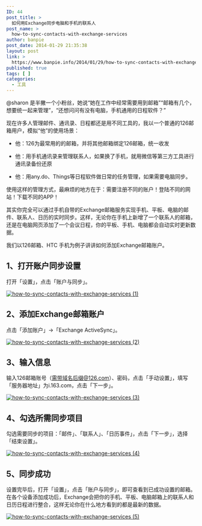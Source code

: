 ```yaml
---
ID: 44
post_title: >
  如何用Exchange同步电脑和手机的联系人
post_name: >
  how-to-sync-contacts-with-exchange-services
author: banpie
post_date: 2014-01-29 21:35:38
layout: post
link: >
  https://www.banpie.info/2014/01/29/how-to-sync-contacts-with-exchange-services/
published: true
tags: [ ]
categories:
  - 工具
---
```

@sharon 是半撇一个小粉丝，她说“她在工作中经常需要用到邮箱”“邮箱有几个，想要统一起来管理”，“还想问问有没有电脑，手机通用的日程软件？”

现在许多人管理邮件、通讯录、日程都还是用不同工具的，我以一个普通的126邮箱用户，模拟“他”的使用场景：

*   他：126为最常用的的邮箱，并将其他邮箱绑定126邮箱，统一收发

*   他：用手机通讯录来管理联系人，如果换了手机，就用微信等第三方工具进行通讯录备份还原

*   他：用any.do、Things等日程软件做日常的任务管理，如果需要电脑同步。

使用这样的管理方式，最麻烦的地方在于：需要注册不同的账户！登陆不同的网站！下载不同的APP！

其实你完全可以通过手机自带的Exchange邮箱服务实现手机、平板、电脑的邮件、联系人、日历的实时同步。这样，无论你在手机上新增了一个联系人的邮箱，还是在电脑网页添加了一个会议日程，你的平板、手机、电脑都会自动实时更新数据。

我们以126邮箱、HTC 手机为例子讲讲如何添加Exchange邮箱账户。

## 1、打开账户同步设置

打开「设置」，点击「账户与同步」。

[![how-to-sync-contacts-with-exchange-services (1)](http://7arnhx.com1.z0.glb.clouddn.com/wp-content/uploads/2014/01/how-to-sync-contacts-with-exchange-services-1.png)](http://7arnhx.com1.z0.glb.clouddn.com/wp-content/uploads/2014/01/how-to-sync-contacts-with-exchange-services-1.png)

## 2、添加Exchange邮箱账户

点击「添加账户」-&gt;「Exchange ActiveSync」。

[![how-to-sync-contacts-with-exchange-services (2)](http://7arnhx.com1.z0.glb.clouddn.com/wp-content/uploads/2014/01/how-to-sync-contacts-with-exchange-services-2.png)](http://7arnhx.com1.z0.glb.clouddn.com/wp-content/uploads/2014/01/how-to-sync-contacts-with-exchange-services-2.png)

## 3、输入信息

输入126邮箱账号（需带域名后缀@126.com）、密码，点击「手动设置」，填写「服务器地址」为i.163.com，点击「下一步」。

[![how-to-sync-contacts-with-exchange-services (3)](http://7arnhx.com1.z0.glb.clouddn.com/wp-content/uploads/2014/01/how-to-sync-contacts-with-exchange-services-3.png)](http://7arnhx.com1.z0.glb.clouddn.com/wp-content/uploads/2014/01/how-to-sync-contacts-with-exchange-services-3.png)

## 4、勾选所需同步项目

勾选需要同步的项目：「邮件」、「联系人」、「日历事件」，点击「下一步」，选择「结束设置」。

[![how-to-sync-contacts-with-exchange-services (4)](http://7arnhx.com1.z0.glb.clouddn.com/wp-content/uploads/2014/01/how-to-sync-contacts-with-exchange-services-4.png)](http://7arnhx.com1.z0.glb.clouddn.com/wp-content/uploads/2014/01/how-to-sync-contacts-with-exchange-services-4.png)

## 5、同步成功

设置完毕后，打开「设置」，点击「账户与同步」，即可查看到已成功设置的邮箱。在各个设备添加成功后，Exchange会把你的手机、平板、电脑邮箱上的联系人和日历日程进行整合，这样无论你在什么地方看到的都是最新的数据。

[![how-to-sync-contacts-with-exchange-services (5)](http://7arnhx.com1.z0.glb.clouddn.com/wp-content/uploads/2014/01/how-to-sync-contacts-with-exchange-services-5.png)](http://7arnhx.com1.z0.glb.clouddn.com/wp-content/uploads/2014/01/how-to-sync-contacts-with-exchange-services-5.png)